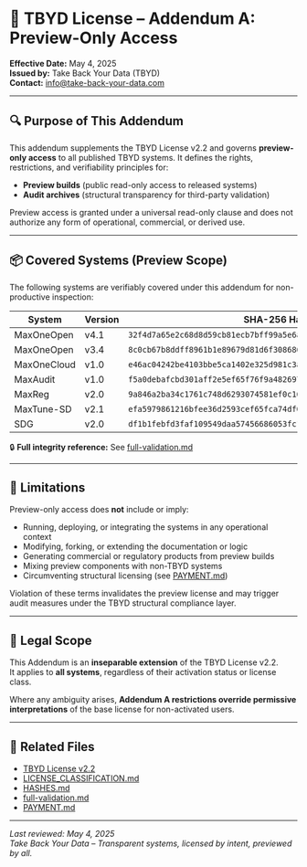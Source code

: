# 📄 TBYD License – Addendum A: Preview-Only Access

**Effective Date:** May 4, 2025  
**Issued by:** Take Back Your Data (TBYD)  
**Contact:** info@take-back-your-data.com

---

## 🔍 Purpose of This Addendum

This addendum supplements the TBYD License v2.2 and governs **preview-only access** to all published TBYD systems. It defines the rights, restrictions, and verifiability principles for:

- **Preview builds** (public read-only access to released systems)  
- **Audit archives** (structural transparency for third-party validation)

Preview access is granted under a universal read-only clause and does not authorize any form of operational, commercial, or derived use.

---

## 📦 Covered Systems (Preview Scope)

The following systems are verifiably covered under this addendum for non-productive inspection:

| System        | Version | SHA-256 Hash                                                       | IPFS CID (Preview)                   |
|---------------|---------|---------------------------------------------------------------------|--------------------------------------|
| MaxOneOpen    | v4.1    | `32f4d7a65e2c68d8d59cb81ecb7bff99a5e6a46cb9bc15e8589301571dd7c758` | `bafybeibhfmggzyesjmewn6pkut...`     |
| MaxOneOpen    | v3.4    | `8c0cb67b8ddff8961b1e89679d81d6f3086867d606a23b77c4bf69a3a44c5500` | `bafybeigpoj6k7t3rb3ebjqviw...`      |
| MaxOneCloud   | v1.0    | `e46ac04242be4103bbe5ca1402e325d981c3a2d5ebda0abe3d3fe5eb0b83e258` | `bafybeigdofotquku...`               |
| MaxAudit      | v1.0    | `f5a0debafcbd301aff2e5ef65f76f9a482697ab8f281b950c0e634fabfed9fac` | `bafybeigxavj2rj5iewe2w6ynqu...`     |
| MaxReg        | v2.0    | `9a846a2ba34c1761c748d6293074581ef0c1648fb2d3ba17d671c3df75bd996a` | `bafybeibstpno5rwrxuor5dsyzw...`     |
| MaxTune-SD    | v2.1    | `efa5979861216bfee36d2593cef65fca74df09a4a5a25d2cd691831be8c23598` | `bafybeihu6mvjhvax6eu24gmfa...`      |
| SDG           | v2.0    | `df1b1febfd3faf109549daa57456686053fc1812630790a022e10e9b3efee8c9` | `bafybeigojbmnon2icahk3qaxmx...`     |

🔒 **Full integrity reference:** See [full-validation.md](./full-validation.md)

---

## 🚫 Limitations

Preview-only access does **not** include or imply:

- Running, deploying, or integrating the systems in any operational context  
- Modifying, forking, or extending the documentation or logic  
- Generating commercial or regulatory products from preview builds  
- Mixing preview components with non-TBYD systems  
- Circumventing structural licensing (see [PAYMENT.md](./PAYMENT.md))

Violation of these terms invalidates the preview license and may trigger audit measures under the TBYD structural compliance layer.

---

## 📄 Legal Scope

This Addendum is an **inseparable extension** of the TBYD License v2.2.  
It applies to **all systems**, regardless of their activation status or license class.

Where any ambiguity arises, **Addendum A restrictions override permissive interpretations** of the base license for non-activated users.

---

## 🔗 Related Files

- [TBYD License v2.2](./LICENSE.md)  
- [LICENSE_CLASSIFICATION.md](./LICENSE_CLASSIFICATION.md)  
- [HASHES.md](./HASHES.md)  
- [full-validation.md](./full-validation.md)  
- [PAYMENT.md](./PAYMENT.md)

---

_Last reviewed: May 4, 2025_  
_Take Back Your Data – Transparent systems, licensed by intent, previewed by all._
